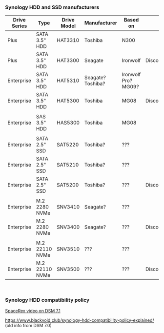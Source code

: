 ### Synology HDD and SSD manufacturers

| Drive Series | Type           | Drive Model | Manufacturer | Based on     |              |
|--------------|----------------|-------------|--------------|--------------|--------------|
| Plus         | SATA 3.5" HDD  | HAT3310     | Toshiba      | N300         |
| Plus         | SATA 3.5" HDD  | HAT3300     | Seagate      | Ironwolf     | Discontinued? |
| Enterprise   | SATA 3.5" HDD  | HAT5310     | Seagate? Toshiba? | Ironwolf Pro? MG09? |
| Enterprise   | SATA 3.5" HDD  | HAT5300     | Toshiba      | MG08         | Discontinued? |
| | | | | |
| Enterprise   | SAS 3.5" HDD   | HAS5300     | Toshiba      | MG08         |
| | | | | |
| Enterprise   | SATA 2.5" SSD  | SAT5220     | Toshiba? | ??? |
| Enterprise   | SATA 2.5" SSD  | SAT5210     | Toshiba? | ??? |
| Enterprise   | SATA 2.5" SSD  | SAT5200     | Toshiba? | ??? | Discontinued? |
| | | | | |
| Enterprise   | M.2 2280 NVMe  | SNV3410     | Seagate? | ??? |
| Enterprise   | M.2 2280 NVMe  | SNV3400     | Seagate? | ??? | Discontinued? |
| | | | | |
| Enterprise   | M.2 22110 NVMe | SNV3510     | ??? | ??? |
| Enterprise   | M.2 22110 NVMe | SNV3500     | ??? | ??? | Discontinued? |

<br>

### Synology HDD compatibility policy

[SpaceRex video on DSM 7.1](https://www.youtube.com/watch?v=NoC3BA3kMo0)

https://www.blackvoid.club/synology-hdd-compatibility-policy-explained/ (old info from DSM 7.0)

<br>

